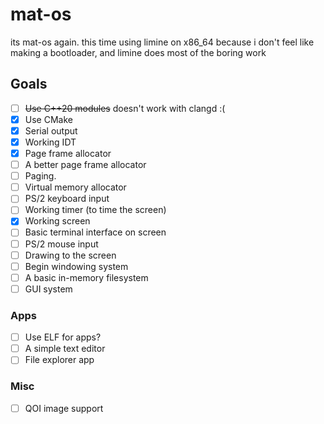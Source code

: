 # mat-os

its mat-os again. this time using limine on x86_64 because i don't feel like making a bootloader, and limine does most of the boring work

## Goals
- [ ] ~~Use C++20 modules~~ doesn't work with clangd :(
- [X] Use CMake
- [X] Serial output
- [X] Working IDT
- [X] Page frame allocator
- [ ] A better page frame allocator
- [ ] Paging.
- [ ] Virtual memory allocator
- [ ] PS/2 keyboard input
- [ ] Working timer (to time the screen)
- [X] Working screen
- [ ] Basic terminal interface on screen
- [ ] PS/2 mouse input
- [ ] Drawing to the screen
- [ ] Begin windowing system
- [ ] A basic in-memory filesystem
- [ ] GUI system

### Apps
- [ ] Use ELF for apps?
- [ ] A simple text editor
- [ ] File explorer app

### Misc
- [ ] QOI image support